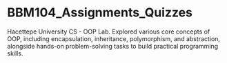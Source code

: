 # BBM104_Assignments_Quizzes
Hacettepe University CS - OOP Lab. Explored various core concepts of OOP, including encapsulation, inheritance, polymorphism, and abstraction, alongside hands-on problem-solving tasks to build practical programming skills.
